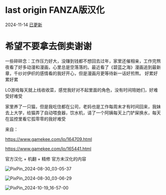# last origin FANZA版汉化

2024-11-14 [已更新](https://github.com/Toperlock/dmm_FANZA_LO_zh/releases/tag/Prerelease)

# 希望不要拿去倒卖谢谢

一些碎碎念：工作压力好大，没赚到钱都不想回去过年，家里还催相亲，工作完熬夜看了好多动漫和漫画，心里总是空落落的。最近看了《碧蓝之海》漫画追到最新章，千纱对伊织的感情看的我好开心，但是漫画月更等待新一话好煎熬。
好累好累好累

LO游戏每天就上线收收菜，感觉我好对不起里面的角色，没有时间陪她们，好难受好难受

家里养了一只猫，但是我吃住都在公司，老妈也是工作每周末才有时间回来，我妹去上大学，给猫弄了自动喂食器，饮水机，请了一个阿姨每天上门铲屎换水，每天在监控里看它孤零零的我好难受

来自：

https://www.gamekee.com/lo/164709.html

https://www.gamekee.com/lo/165441.html

官方汉化 + 机翻 + 精修 官方未汉化的内容

![PixPin_2024-08-30_03-05-37](https://github.com/user-attachments/assets/1798b8fe-4af5-4c60-9665-70deba5680c1)

![PixPin_2024-08-30_03-06-29](https://github.com/user-attachments/assets/5c7a8d07-8131-4da5-a4ee-b2a7b8c87b4c)

![PixPin_2024-10-19_16-57-00](https://github.com/user-attachments/assets/3032f1f5-e61a-4b2f-b080-365a2bdfdd8b)

